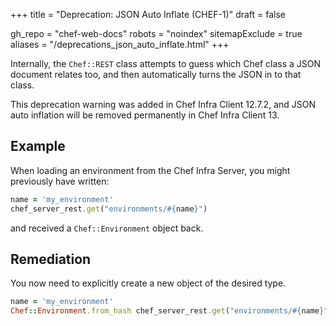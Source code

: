 +++
title = "Deprecation: JSON Auto Inflate (CHEF-1)"
draft = false

gh_repo = "chef-web-docs"
robots = "noindex"
sitemapExclude = true
aliases = "/deprecations_json_auto_inflate.html"
+++

Internally, the `Chef::REST` class attempts to guess which Chef class a
JSON document relates too, and then automatically turns the JSON in to
that class.

This deprecation warning was added in Chef Infra Client 12.7.2, and JSON auto
inflation will be removed permanently in Chef Infra Client 13.

## Example

When loading an environment from the Chef Infra Server, you might
previously have written:

```ruby
name = 'my_environment'
chef_server_rest.get("environments/#{name}")
```

and received a `Chef::Environment` object back.

## Remediation

You now need to explicitly create a new object of the desired type.

```ruby
name = 'my_environment'
Chef::Environment.from_hash chef_server_rest.get("environments/#{name}")
```
